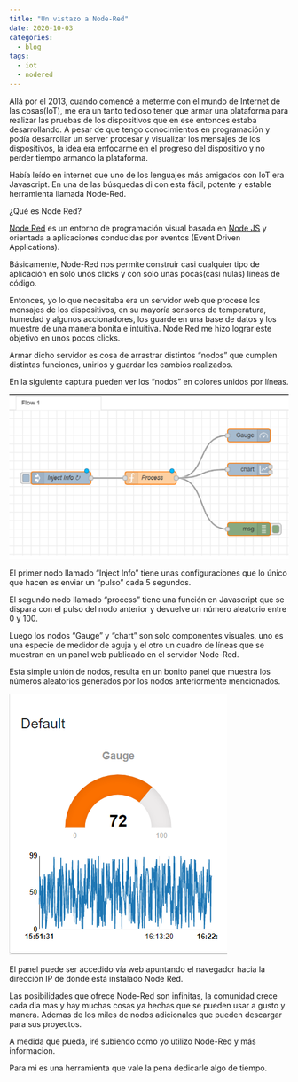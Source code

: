 ```yaml
---
title: "Un vistazo a Node-Red"
date: 2020-10-03
categories:
  - blog
tags:
  - iot
  - nodered
---
```


Allá por el 2013, cuando comencé a meterme con el mundo de Internet de las cosas(IoT), me era un tanto tedioso tener que armar una plataforma para realizar las pruebas de los dispositivos que en ese entonces estaba desarrollando. 
A pesar de que tengo conocimientos en programación y podía desarrollar un server procesar y visualizar los mensajes de los dispositivos, la idea era enfocarme en el progreso del dispositivo y no perder tiempo armando la plataforma. 

Había leído en internet que uno de los lenguajes más amigados con IoT era Javascript. En una de las búsquedas di con esta fácil, potente y estable herramienta llamada Node-Red.

¿Qué es Node Red? 

[Node Red](https://nodered.org/) es un entorno de programación visual basada en [Node JS](https://nodejs.org/es/) y orientada a aplicaciones conducidas por eventos (Event Driven Applications).

Básicamente, Node-Red nos permite construir casi cualquier tipo de aplicación en solo unos clicks y con solo unas pocas(casi nulas) líneas de código.

Entonces, yo lo que necesitaba era  un servidor web que procese los mensajes de los dispositivos, en su mayoría sensores de temperatura, humedad y algunos accionadores, los guarde en una base de datos y los muestre de una manera bonita e intuitiva. Node Red me hizo lograr este objetivo en unos pocos clicks.

Armar dicho servidor es cosa de arrastrar distintos “nodos” que cumplen distintas funciones, unirlos y guardar los cambios realizados.

En la siguiente captura pueden ver los “nodos” en colores unidos por líneas. 

![Node Red Flows](/assets/images/NR2.png)

El primer nodo llamado “Inject Info” tiene unas configuraciones que lo único que hacen es enviar un “pulso” cada 5 segundos.

El segundo nodo llamado “process” tiene una función en Javascript que se dispara con el pulso del nodo anterior y devuelve un número aleatorio entre 0 y 100. 

Luego los nodos “Gauge” y “chart” son solo componentes visuales, uno es una especie de medidor de aguja y el otro un cuadro de líneas que se muestran en un panel web publicado en el servidor Node-Red.


Esta simple unión de nodos, resulta en un bonito panel que muestra los números aleatorios generados por los nodos anteriormente mencionados.

![Node Red Dashboard](/assets/images/NR1.png)

El panel puede ser accedido vía web apuntando el navegador hacia la dirección IP de donde está instalado Node Red.

Las posibilidades que ofrece Node-Red son infinitas, la comunidad crece cada dia mas y hay muchas cosas ya hechas que se pueden usar a gusto y manera. Ademas de los miles de nodos adicionales que pueden descargar para sus proyectos. 

A medida que pueda, iré subiendo como yo utilizo Node-Red y más informacion.

Para mi es una herramienta que vale la pena dedicarle algo de tiempo.